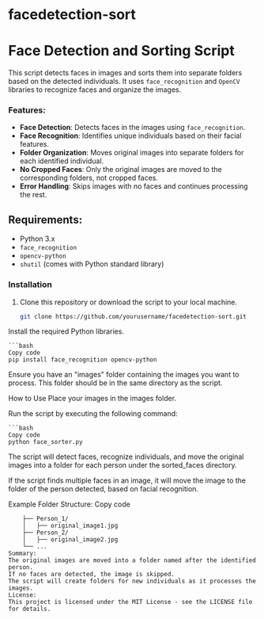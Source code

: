# facedetection-sort
# Face Detection and Sorting Script

This script detects faces in images and sorts them into separate folders based on the detected individuals. It uses `face_recognition` and `OpenCV` libraries to recognize faces and organize the images.

### Features:
- **Face Detection**: Detects faces in the images using `face_recognition`.
- **Face Recognition**: Identifies unique individuals based on their facial features.
- **Folder Organization**: Moves original images into separate folders for each identified individual.
- **No Cropped Faces**: Only the original images are moved to the corresponding folders, not cropped faces.
- **Error Handling**: Skips images with no faces and continues processing the rest.

## Requirements:
- Python 3.x
- `face_recognition`
- `opencv-python`
- `shutil` (comes with Python standard library)

### Installation

1. Clone this repository or download the script to your local machine.

   ```bash
   git clone https://github.com/yourusername/facedetection-sort.git

Install the required Python libraries.

    ```bash
    Copy code
    pip install face_recognition opencv-python
Ensure you have an "images" folder containing the images you want to process. This folder should be in the same directory as the script.
 
How to Use
Place your images in the images folder.

Run the script by executing the following command:

    ```bash
    Copy code
    python face_sorter.py
The script will detect faces, recognize individuals, and move the original images into a folder for each person under the sorted_faces directory.

If the script finds multiple faces in an image, it will move the image to the folder of the person detected, based on facial recognition.

Example Folder Structure:
Copy code
  ```sorted_faces/
      ├── Person_1/
      │   ├── original_image1.jpg
      ├── Person_2/
      │   ├── original_image2.jpg
      └── ...
Summary:
The original images are moved into a folder named after the identified person.
If no faces are detected, the image is skipped.
The script will create folders for new individuals as it processes the images.
License:
This project is licensed under the MIT License - see the LICENSE file for details.
